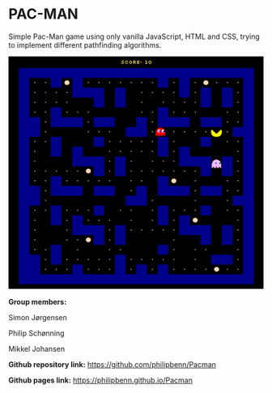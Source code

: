 # __PAC-MAN__

Simple Pac-Man game using only vanilla JavaScript, HTML and CSS, trying to implement different pathfinding algorithms.

<img src="pacman-dsa.png">

__Group members:__

Simon Jørgensen

Philip Schønning

Mikkel Johansen

__Github repository link:__
https://github.com/philipbenn/Pacman

__Github pages link:__
https://philipbenn.github.io/Pacman
